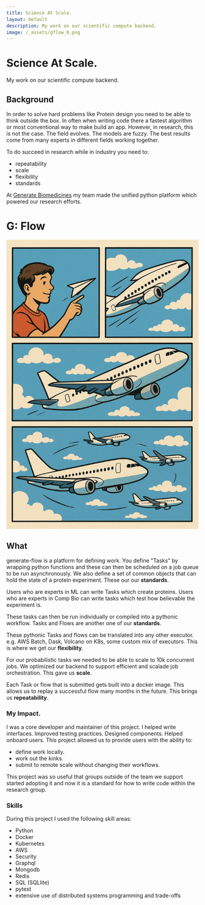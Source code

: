 ```yaml
---
title: Science At Scale. 
layout: default
description: My work on our scientific compute backend. 
image: /_assets/gflow_0.png
---
```

# Science At Scale. 
My work on our scientific compute backend. 

## Background 
In order to solve hard problems like Protein design you need to be able to think outside the box. 
In often when writing code there a fastest algorithm or most conventional way to make build an app. However, in research, this is not the case. 
The field evolves.
The models are fuzzy. 
The best results come from many experts in different fields working together. 

To do succeed in research while in industry you need to:
- repeatability
- scale
- flexibility 
- standards 

At [Generate Biomedicines](https://generatebiomedicines.com/) my team made the unified python platform which powered our research efforts.

# G: Flow 
![image of glow_ui](/_assets/gflow_1.png "Turning research code into production code.")
## What 
generate-flow is a platform for defining work. You define "Tasks" by wrapping python functions and these can then be scheduled on a job queue to be run asynchronously. We also define a set of common objects that can hold the state of a protein experiment. These our our **standards**. 

Users who are experts in ML can write Tasks which create proteins. Users who are experts in Comp Bio can write tasks which test how believable the experiment is. 

These tasks can then be run individually or compiled into a pythonic workflow. 
Tasks and Flows are another one of our **standards**. 

These pythonic Tasks and flows can be translated into any other executor. e.g. AWS Batch, Dask, Volcano on K8s, some custom mix of executors. This is where we get our **flexibility**.

For our probabilistic tasks we needed to be able to scale to 10k concurrent jobs. We optimized our backend to support efficient and scalade job orchestration. This gave us **scale**.

Each Task or flow that is submitted gets built into a docker image. This allows us to replay a successful flow many months in the future. This brings us **repeatability**. 

### My Impact. 
I was a core developer and maintainer of this project. I helped write interfaces. Improved testing practices. Designed components. Helped onboard users. This project allowed us to provide users with the ability to:

- define work locally. 
- work out the kinks. 
- submit to remote scale without changing their workflows. 

This project was so useful that groups outside of the team we support started adopting it and now it is a standard for how to write code within the research group.

### Skills 
During this project I used the following skill areas: 
- Python 
- Docker 
- Kubernetes 
- AWS 
- Security 
- Graphql 
- Mongodb 
- Redis
- SQL (SQLlite)
- pytest 
- extensive use of distributed systems programming and trade-offs 
